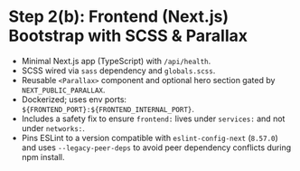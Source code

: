 # Step 2(b): Frontend (Next.js) Bootstrap with SCSS & Parallax

- Minimal Next.js app (TypeScript) with `/api/health`.
- SCSS wired via `sass` dependency and `globals.scss`.
- Reusable `<Parallax>` component and optional hero section gated by `NEXT_PUBLIC_PARALLAX`.
- Dockerized; uses env ports: `${FRONTEND_PORT}:${FRONTEND_INTERNAL_PORT}`.
- Includes a safety fix to ensure `frontend:` lives under `services:` and not under `networks:`.
- Pins ESLint to a version compatible with `eslint-config-next` (`8.57.0`) and uses `--legacy-peer-deps` to avoid peer dependency conflicts during npm install.
